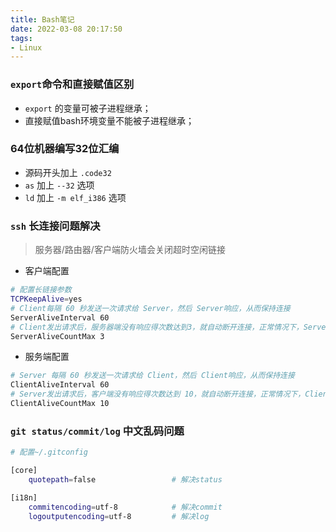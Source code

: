 ```yaml
---
title: Bash笔记
date: 2022-03-08 20:17:50
tags:
- Linux
---
```


### `export`命令和直接赋值区别

- `export` 的变量可被子进程继承；
- 直接赋值bash环境变量不能被子进程继承；


### 64位机器编写32位汇编

- 源码开头加上 `.code32`
- `as` 加上 `--32` 选项
- `ld` 加上 `-m elf_i386` 选项


### `ssh` 长连接问题解决

> 服务器/路由器/客户端防火墙会关闭超时空闲链接

- 客户端配置
```bash
# 配置长链接参数
TCPKeepAlive=yes
# Client每隔 60 秒发送一次请求给 Server，然后 Server响应，从而保持连接
ServerAliveInterval 60
# Client发出请求后，服务器端没有响应得次数达到3，就自动断开连接，正常情况下，Server 不会不响应
ServerAliveCountMax 3
```
- 服务端配置
```bash
# Server 每隔 60 秒发送一次请求给 Client，然后 Client响应，从而保持连接
ClientAliveInterval 60
# Server发出请求后，客户端没有响应得次数达到 10，就自动断开连接，正常情况下，Client不会不响应
ClientAliveCountMax 10
```


### `git status/commit/log` 中文乱码问题 


```bash
# 配置~/.gitconfig

[core]
    quotepath=false                 # 解决status

[i18n]
    commitencoding=utf-8            # 解决commit
    logoutputencoding=utf-8         # 解决log
```
